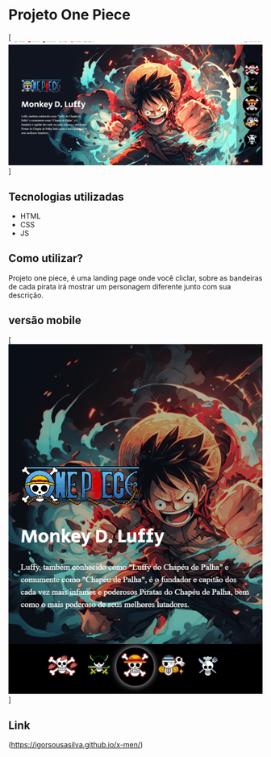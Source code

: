 # Projeto One Piece
[<img src="./src/imagens/one-piece-desktop.gif" alt="tela gif">]

## Tecnologias utilizadas
- HTML
- CSS
- JS
##  Como utilizar?
Projeto one piece, é uma landing page onde você cliclar, sobre as bandeiras de cada pirata irá mostrar um personagem diferente junto com sua descrição.

## versão mobile
[<img src="./src/imagens/one-piece-mobile.gif" alt="tela gif">]

## Link
(https://igorsousasilva.github.io/x-men/)
